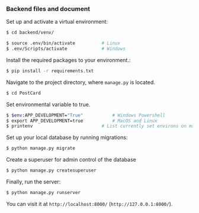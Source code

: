 ### Backend files and document


Set up and activate a virtual environment:

```bash
$ cd backend/venv/

$ source .env/bin/activate          # Linux
$ .env/Scripts/activate             # Windows
```

Install the required packages to your environment.:

```bash
$ pip install -r requirements.txt
```

Navigate to the project directory, where `manage.py` is located.

```bash
$ cd PostCard
```

Set environmental variable to true.

```bash
$ $env:APP_DEVELOPMENT="True"           # Windows Powershell
$ export APP_DEVELOPMENT=true           # MacOS and Linux
$ printenv                          # List currently set environs on macos and linux
```

Set up your local database by running migrations:

```bash
$ python manage.py migrate
```

Create a superuser for admin control of the database

```bash
$ python manage.py createsuperuser
```

Finally, run the server:

```bash
$ python manage.py runserver
```

You can visit it at `http://localhost:8000/` (`http://127.0.0.1:8000/`).